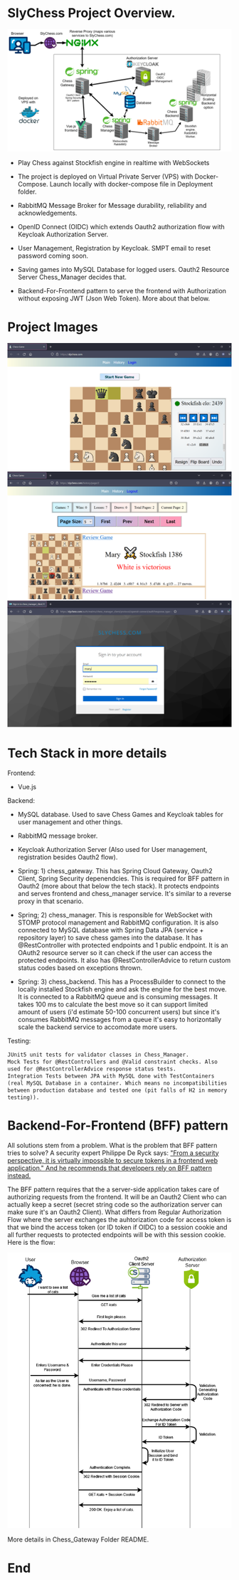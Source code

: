 # SlyChess Project Overview.

<div align="center">
  <img src="/project_images/slychess_technical_overview.png" alt="overview">
</div>

* Play Chess against Stockfish engine in realtime with WebSockets

* The project is deployed on Virtual Private Server (VPS) with Docker-Compose. Launch locally with docker-compose file in Deployment folder.

* RabbitMQ Message Broker for Message durability, reliability and acknowledgements.

* OpenID Connect (OIDC) which extends Oauth2 authorization flow with Keycloak Authorization Server.

* User Management, Registration by Keycloak. SMPT email to reset password coming soon.

* Saving games into MySQL Database for logged users. Oauth2 Resource Server Chess_Manager decides that.

* Backend-For-Frontend pattern to serve the frontend with Authorization without exposing JWT (Json Web Token). More about that below.

# Project Images

<div align="center">
  <img src="/project_images/main.png" alt="main">
  <img src="/project_images/history.png" alt="history">
  <img src="/project_images/login.png" alt="login">
</div>

# Tech Stack in more details

Frontend:
   * Vue.js

Backend:

   * MySQL database. Used to save Chess Games and Keycloak tables for user management and other things.
   
   * RabbitMQ message broker.
   
   * Keycloak Authorization Server (Also used for User management, registration besides Oauth2 flow).
  
   * Spring: 1) chess_gateway. This has Spring Cloud Gateway, Oauth2 Client, Spring Security depenendcies. This is required for BFF pattern in Oauth2 (more about that below the tech stack). It protects endpoints and serves frontend and chess_manager service. It's similar to a reverse proxy in that scenario. 
  
   * Spring; 2) chess_manager. This is responsible for WebSocket with STOMP protocol management and RabbitMQ configuration. It is also connected to MySQL database with Spring Data JPA (service + repository layer) to save chess games into the database. It has @RestController with protected endpoints and 1 public endpoint. It is an OAuth2 resource server so it can check if the user can access the protected endpoints. It also has @RestControllerAdvice to return custom status codes based on exceptions thrown.
  
   * Spring: 3) chess_backend. This has a ProcessBuilder to connect to the locally installed Stockfish engine and ask the engine for the best move. It is connected to a RabbitMQ queue and is consuming messages. It takes 100 ms to calculate the best move so it can support limited amount of users (i'd estimate 50-100 concurrent users) but since it's consumes RabbitMQ messages from a queue it's easy to horizontally scale the backend service to accomodate more users.

Testing:

    JUnit5 unit tests for validator classes in Chess_Manager.
    Mock Tests for @RestControllers and @Valid constraint checks. Also used for @RestControllerAdvice response status tests.
    Integration Tests between JPA with MySQL done with TestContainers (real MySQL Database in a container. Which means no incompatibilities between production database and tested one (pit falls of H2 in memory testing)).

# Backend-For-Frontend (BFF) pattern

All solutions stem from a problem. What is the problem that BFF pattern tries to solve? A security expert Philippe De Ryck says: 
["From a security perspective, it is virtually impossible to secure tokens in a frontend web application." And he recommends 
that developers rely on BFF pattern instead.](https://www.pingidentity.com/en/resources/blog/post/refresh-token-rotation-spa.html)

The BFF pattern requires that the a server-side application takes care of authorizing requests from the frontend. It will be an Oauth2 Client 
who can actually keep a secret (secret string code so the authorization server can make sure it's an Oauth2 Client). What differs from Regular Authorization 
Flow where the server exchanges the auhtorization code for access token is that we bind the access token (or ID token if OIDC) to a session cookie 
and all further requests to protected endpoints will be with this session cookie. Here is the flow:

<div align="center">
  <img src="/project_images/oidc_flow.png" alt="oidc">
</div>

More details in Chess_Gateway Folder README.

# End
